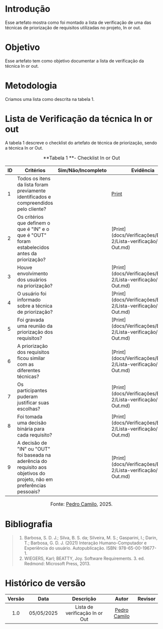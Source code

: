 # Introdução
Esse artefato mostra como foi montado a lista de verificação de uma das técnicas de priorização de requisitos utilizadas no projeto, In or out.

# Objetivo
Esse artefato tem como objetivo documentar a lista de verificação da técnica In or out.

# Metodologia
Criamos uma lista como descrita na tabela 1. 

# Lista de Verificação da técnica In or out

A tabela 1 descreve o checklist do artefato de técnica de priorização, sendo a técnica In or Out.

<font size="3"><p style="text-align: center">**Tabela 1 **- Checklist In or Out </p></font>

| ID | Critérios                                                                                   | Sim/Não/Incompleto | Evidência |
|----|---------------------------------------------------------------------------------------------|--------------------|-----------|
| 1  | Todos os itens da lista foram previamente identificados e compreendidos pelo cliente?       |                 |    [Print](../../../assets/verificação/In_or_out_print.png)       |
| 2  | Os critérios que definem o que é "IN" e o que é "OUT" foram estabelecidos antes da priorização? |              |    [Print](docs/Verificações/Entrega 2/Lista-verificação/In or Out.md)       |
| 3  | Houve envolvimento dos usuários na priorização?                                             |                |     [Print](docs/Verificações/Entrega 2/Lista-verificação/In or Out.md)      |
| 4  | O usuário foi informado sobre a técnica de priorização?                                     |                |     [Print](docs/Verificações/Entrega 2/Lista-verificação/In or Out.md)      |
| 5  | Foi gravada uma reunião da priorização dos requisitos?                                      |                |     [Print](docs/Verificações/Entrega 2/Lista-verificação/In or Out.md)      |
| 6  | A priorização dos requisitos ficou similar com as diferentes técnicas?                      |                |     [Print](docs/Verificações/Entrega 2/Lista-verificação/In or Out.md)      |
| 7  | Os participantes puderam justificar suas escolhas?                                          |                 |       [Print](docs/Verificações/Entrega 2/Lista-verificação/In or Out.md)    |
| 8  | Foi tomada uma decisão binária para cada requisito?                                         |                 |      [Print](docs/Verificações/Entrega 2/Lista-verificação/In or Out.md)     |
| 9  | A decisão de "IN" ou "OUT" foi baseada na aderência do requisito aos objetivos do projeto, não em preferências pessoais? |       |   [Print](docs/Verificações/Entrega 2/Lista-verificação/In or Out.md)        



<font size="3"><p style="text-align: center">Fonte: [Pedro Camilo](https://github.com/PedrooCamilo), 2025.</p></font>

# Bibliografia
> 1. Barbosa, S. D. J.; Silva, B. S. da; Silveira, M. S.; Gasparini, I.; Darin, T.; Barbosa, G. D. J. (2021) Interação Humano-Computador e Experiência do usuário. Autopublicação. ISBN: 978-65-00-19677-1.
> 2. WIEGERS, Karl; BEATTY, Joy. Software Requirements. 3. ed. Redmond: Microsoft Press, 2013.

# Histórico de versão

| Versão |    Data    |       Descrição        |                     Autor                      |                  Revisor                   |
| :----: | :--------: | :--------------------: | :--------------------------------------------: | :----------------------------------------: |
|  1.0   | 05/05/2025 | Lista de verificação In or Out | [Pedro Camilo](https://github.com/PedrooCamilo)  |  |